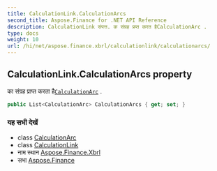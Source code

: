 ```yaml
---
title: CalculationLink.CalculationArcs
second_title: Aspose.Finance for .NET API Reference
description: CalculationLink संपत्त. क संग्रह प्रप्त करत हैCalculationArc .
type: docs
weight: 10
url: /hi/net/aspose.finance.xbrl/calculationlink/calculationarcs/
---
```

## CalculationLink.CalculationArcs property

का संग्रह प्राप्त करता है[`CalculationArc`](../../calculationarc/) .

```csharp
public List<CalculationArc> CalculationArcs { get; set; }
```

### यह सभी देखें

* class [CalculationArc](../../calculationarc/)
* class [CalculationLink](../)
* नाम स्थान [Aspose.Finance.Xbrl](../../calculationlink/)
* सभा [Aspose.Finance](../../../)


